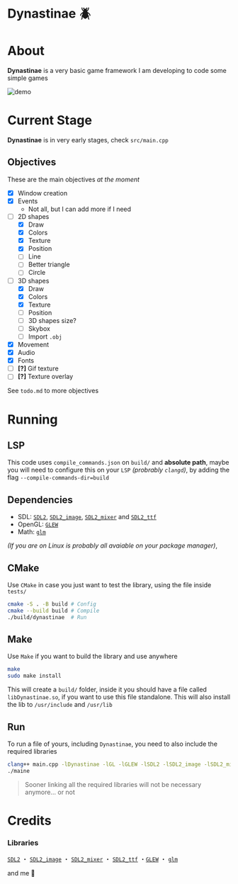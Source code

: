 # Dynastinae 🪲
# About
**Dynastinae** is a very basic game framework I am developing to code some simple games

![demo](media/demo.gif)
<!-- ![demo2](media/demo2.png) -->
<!-- ![demo3](media/demo3.png) -->

# Current Stage
**Dynastinae** is in very early stages, check `src/main.cpp`

## Objectives
These are the main objectives *at the moment*
- [X] Window creation
- [X] Events
	+ Not all, but I can add more if I need
- [ ] 2D shapes
	+ [X] Draw
	+ [X] Colors
	+ [X] Texture
	+ [X] Position
	+ [ ] Line
	+ [ ] Better triangle
	+ [ ] Circle
- [ ] 3D shapes
	+ [X] Draw
	+ [X] Colors
	+ [X] Texture
	+ [ ] Position
	+ [ ] 3D shapes size?
	+ [ ] Skybox
	+ [ ] Import `.obj`
- [X] Movement
- [X] Audio
- [X] Fonts
- [ ] **[?]** Gif texture
- [ ] **[?]** Texture overlay

See `todo.md` to more objectives

# Running
## LSP
This code uses `compile_commands.json` on `build/` and **absolute path**, maybe you will need to configure this on your `LSP` *(probrably `clangd`)*, by adding the flag `--compile-commands-dir=build`

## Dependencies
- SDL: [`SDL2`](https://www.libsdl.org/), [`SDL2_image`](https://wiki.libsdl.org/SDL2_image/FrontPage), [`SDL2_mixer`](https://www.libsdl.org/projects/mixer/) and [`SDL2_ttf`](https://wiki.libsdl.org/SDL2_ttf/FrontPage)
- OpenGL: [`GLEW`](https://glew.sourceforge.net/)
- Math: [`glm`](https://github.com/g-truc/glm)

*(If you are on Linux is probably all avaiable on your package manager)*,

## CMake
Use `CMake` in case you just want to test the library, using the file inside `tests/`
```sh
cmake -S . -B build # Config
cmake --build build # Compile
./build/dynastinae  # Run
```

## Make
Use `Make` if you want to build the library and use anywhere
```sh
make
sudo make install
```
This will create a `build/` folder, inside it you should have a file called `libDynastinae.so`, if you want to use this file standalone. This will also install the lib to `/usr/include` and `/usr/lib`

## Run
To run a file of yours, including `Dynastinae`, you need to also include the required libraries
```sh
clang++ main.cpp -lDynastinae -lGL -lGLEW -lSDL2 -lSDL2_image -lSDL2_mixer -lSDL2_ttf -o main
./maine
```

>Sooner linking all the required libraries will not be necessary anymore... or not

# Credits
### Libraries
[`SDL2`](https://www.libsdl.org/) ・ [`SDL2_image`](https://wiki.libsdl.org/SDL2_image/FrontPage) ・ [`SDL2_mixer`](https://www.libsdl.org/projects/mixer/) ・ [`SDL2_ttf`](https://wiki.libsdl.org/SDL2_ttf/FrontPage) ・[`GLEW`](https://glew.sourceforge.net/) ・ [`glm`](https://github.com/g-truc/glm)

and me 🦇 
